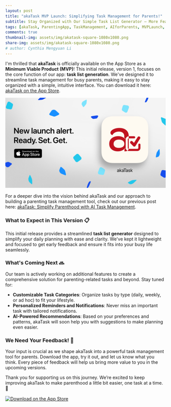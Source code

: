 ```yaml
---
layout: post
title: "akaTask MVP Launch: Simplifying Task Management for Parents!"
subtitle: Stay Organized with Our Simple Task List Generator – More Features Coming Soon!
tags: [akaTask, ParentingApp, TaskManagement, AIforParents, MVPLaunch, Productivity, Parenthood, AppRelease, AI]
comments: true
thumbnail-img: assets/img/akatask-square-1080x1080.png
share-img: assets/img/akatask-square-1080x1080.png
# author: Cynthia Mengyuan Li
---
```


I'm thrilled that **akaTask** is officially available on the App Store as a **Minimum Viable Product (MVP)**! This initial release, version 1, focuses on the core function of our app: **task list generation**. We've designed it to streamline task management for busy parents, making it easy to stay organized with a simple, intuitive interface. You can download it here: [akaTask on the App Store](https://apps.apple.com/us/app/akatask/id6566193664?itscg=30200&itsct=apps_box_link&mttnsubad=6566193664).

[![akaTask on the App Store](assets/img/akatask-landscape-1200x720.png)](https://apps.apple.com/us/app/akatask/id6566193664?itscg=30200&itsct=apps_box_link&mttnsubad=6566193664)

For a deeper dive into the vision behind akaTask and our approach to building a parenting task management tool, check out our previous post here: [akaTask: Simplify Parenthood with AI Task Management](https://cynthialmy.github.io/2024-01-05-akatask/).

### What to Expect in This Version 📋
This initial release provides a streamlined **task list generator** designed to simplify your daily planning with ease and clarity. We've kept it lightweight and focused to get early feedback and ensure it fits into your busy life seamlessly.

### What's Coming Next 🔜
Our team is actively working on additional features to create a comprehensive solution for parenting-related tasks and beyond. Stay tuned for:
- **Customizable Task Categories**: Organize tasks by type (daily, weekly, or ad hoc) to fit your lifestyle.
- **Personalized Reminders and Notifications**: Never miss an important task with tailored notifications.
- **AI-Powered Recommendations**: Based on your preferences and patterns, akaTask will soon help you with suggestions to make planning even easier.

### We Need Your Feedback! 💬
Your input is crucial as we shape akaTask into a powerful task management tool for parents. Download the app, try it out, and let us know what you think. Every piece of feedback will help us bring more value to you in the upcoming versions.

Thank you for supporting us on this journey. We’re excited to keep improving akaTask to make parenthood a little bit easier, one task at a time. 🌟

<a href="https://apps.apple.com/us/app/akatask/id6566193664?itscg=30200&itsct=apps_box_badge&mttnsubad=6566193664" style="display: inline-block;">
<img src="https://toolbox.marketingtools.apple.com/api/v2/badges/download-on-the-app-store/black/en-us?releaseDate=1730246400" alt="Download on the App Store" style="width: 246px; height: 82px; vertical-align: middle; object-fit: contain;" />
</a>
